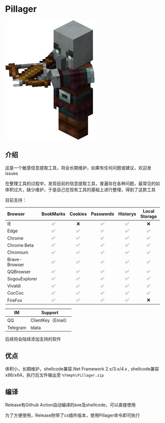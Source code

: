 # Pillager

<img src=".\Pillager.png"/>

## 介绍

这是一个敏感信息提取工具，将会长期维护，如果有任何问题或建议，欢迎发issues

在整理工具的过程中，发现目前的信息提取工具，普遍存在各种问题，最常见的如体积过大，缺少维护，于是自己在现有工具的基础上进行整理，得到了这款工具

目前支持：

| Browser       | BookMarks | Cookies | Passwords | Historys | Local Storage | Extension Settings |
| :------------ | :-------: | :-----: | :-------: | :------: | :------: | :------: |
| IE            |    ✅    |   ❌   |    ✅    |    ✅    |    ❌    |    ❌    |
| Edge          |    ✅    |   ✅   |    ✅    |    ✅    |    ✅    |    ✅    |
| Chrome        |    ✅    |   ✅   |    ✅    |    ✅    |    ✅    |    ✅    |
| Chrome Beta   |    ✅    |   ✅   |    ✅    |    ✅    |    ✅    |    ✅    |
| Chromium      |    ✅    |   ✅   |    ✅    |    ✅    |    ✅    |    ✅    |
| Brave-Browser |    ✅    |   ✅   |    ✅    |    ✅    |    ✅    |    ✅    |
| QQBrowser     |    ✅    |   ✅   |    ✅    |    ✅    |    ✅    |    ✅    |
| SogouExplorer |    ✅    |   ✅   |    ✅    |    ✅    |    ✅    |    ✅    |
| Vivaldi       |    ✅    |   ✅   |    ✅    |    ✅    |    ✅    |    ✅    |
| CocCoc        |    ✅    |   ✅   |    ✅    |    ✅    |    ✅    |    ✅    |
| FireFox       |    ✅    |   ✅   |    ✅    |    ✅    |    ❌    |    ❌    |

| IM       | Support            |
| -------- | ------------------ |
| QQ       | ClientKey（Email） |
| Telegram | tdata              |

后续将会陆续添加支持的软件

## 优点

体积小，长期维护，shellcode兼容.Net Framework 2.x/3.x/4.x , shellcode兼容x86/x64，执行后文件输出至 `%Temp%\Pillager.zip`

## 编译

Release有Github Action自动编译的exe及shellcode，可以直接使用

为了方便使用，Release附带了cs插件版本，使用Pillager命令即可执行
